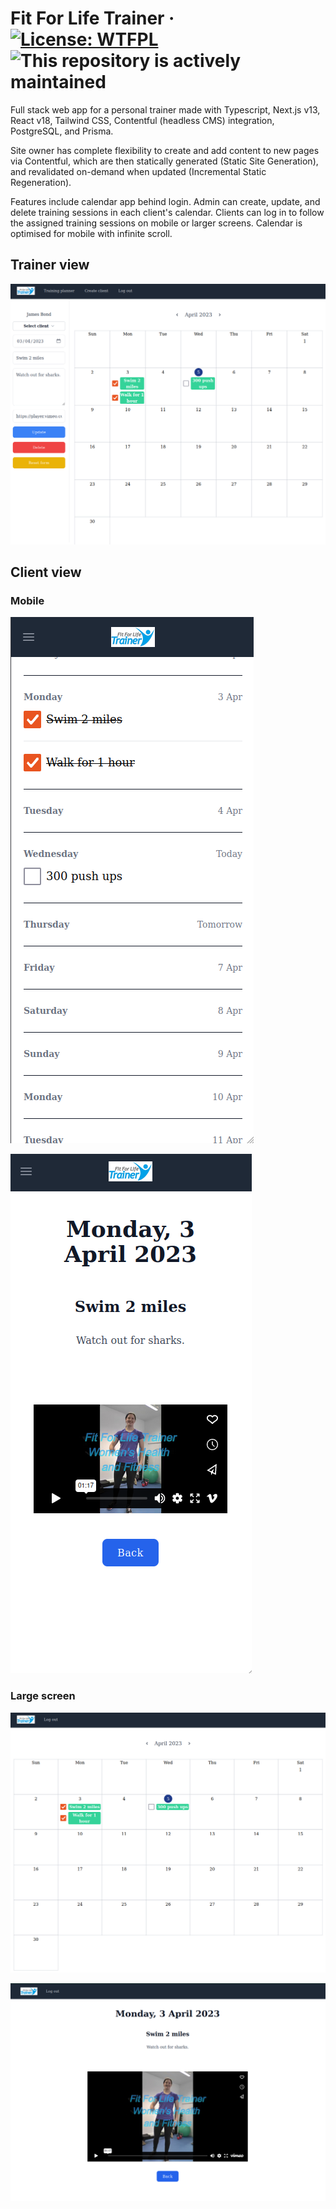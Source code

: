 # Fit For Life Trainer &middot; [![License: WTFPL](https://img.shields.io/github/license/james-langridge/fit-for-life-trainer.svg)](http://www.wtfpl.net/about/) ![This repository is actively maintained](https://img.shields.io/maintenance/yes/2023)

Full stack web app for a personal trainer made with Typescript, Next.js v13, React v18, Tailwind CSS, Contentful (headless CMS) integration, PostgreSQL, and Prisma.

Site owner has complete flexibility to create and add content to new pages via Contentful, which are then statically generated (Static Site Generation), and revalidated on-demand when updated (Incremental Static Regeneration).

Features include calendar app behind login. Admin can create, update, and delete training sessions in each client's calendar.  Clients can log in to follow the assigned training sessions on mobile or larger screens.  Calendar is optimised for mobile with infinite scroll.

## Trainer view
![trainerViewLarge.png](docs/trainerViewLarge.png)

## Client view
### Mobile
![clientViewCalendarMobile.png](docs/clientViewCalendarMobile.png)

![clientViewSessionMobile.png](docs/clientViewSessionMobile.png)

### Large screen
![clientViewCalendarLarge.png](docs/clientViewCalendarLarge.png)

![clientViewSessionLarge.png](docs/clientViewSessionLarge.png)




